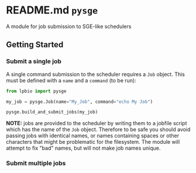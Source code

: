 # README.md `pysge`

A module for job submission to SGE-like schedulers

## Getting Started

### Submit a single job

A single command submission to the scheduler requires a `Job` object. This must be defined with a `name` and a `command` (to be run):

```python
from lpbio import pysge

my_job = pysge.Job(name="My_Job", command="echo My Job")

pysge.build_and_submit_jobs(my_job)
```

**NOTE:** jobs are provided to the scheduler by writing them to a jobfile script which has the name of the `Job` object. Therefore to be safe you should avoid passing jobs with identical names, or names containing spaces or other characters that might be problematic for the filesystem. The module will attempt to fix "bad" names, but will not make job names unique. 

### Submit multiple jobs